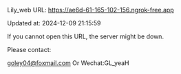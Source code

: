 Lily_web URL: https://ae6d-61-165-102-156.ngrok-free.app

Updated at: 2024-12-09 21:15:59

If you cannot open this URL, the server might be down.

Please contact: 

goley04@foxmail.com Or Wechat:GL_yeaH